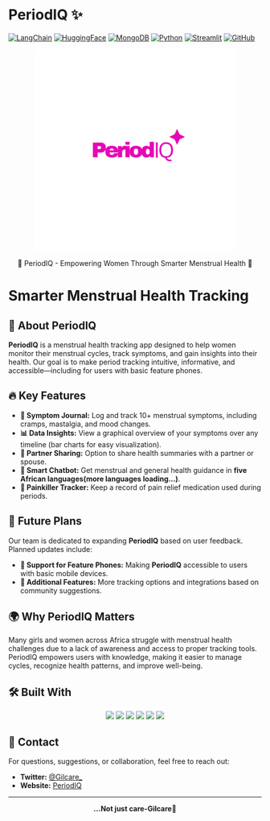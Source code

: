 # PeriodIQ ✨


[![LangChain](https://img.shields.io/badge/LangChain-00A3FF?style=for-the-badge&logo=LangChain&logoColor=white)](https://www.langchain.com/)
[![HuggingFace](https://img.shields.io/badge/HuggingFace-Model-FFCC00?style=for-the-badge&logo=huggingface&logoColor=white)](https://huggingface.co/)
[![MongoDB](https://img.shields.io/badge/MongoDB-Database-47A248?style=for-the-badge&logo=mongodb&logoColor=white)](https://www.mongodb.com/)
[![Python](https://img.shields.io/badge/Python-3.10+-3776AB?style=for-the-badge&logo=python&logoColor=white)](https://www.python.org/)
[![Streamlit](https://img.shields.io/badge/Streamlit-UI-E03B8B?style=for-the-badge&logo=streamlit&logoColor=white)](https://streamlit.io/)
[![GitHub](https://img.shields.io/badge/GitHub-Code-181717?style=for-the-badge&logo=gitHub&logoColor=white)](https://github.com/)


<p align="center">
  <img src="6.png" alt="PeriodIQ" width="400">
</p>

<p align="center">
🌸 PeriodIQ - Empowering Women Through Smarter Menstrual Health 🌸
</p>

# Smarter Menstrual Health Tracking

## 🚀 About PeriodIQ 

**PeriodIQ** is a menstrual health tracking app designed to help women monitor their menstrual cycles, track symptoms, and gain insights into their health. Our goal is to make period tracking intuitive, informative, and accessible—including for users with basic feature phones.

## 🔥 Key Features

- **📝 Symptom Journal:** Log and track 10+ menstrual symptoms, including cramps, mastalgia, and mood changes.
- **📊 Data Insights:** View a graphical overview of your symptoms over any timeline (bar charts for easy visualization).
- **👥 Partner Sharing:** Option to share health summaries with a partner or spouse.
- **🤖 Smart Chatbot:** Get menstrual and general health guidance in **five African languages(more languages loading...)**.
- **💊 Painkiller Tracker:** Keep a record of pain relief medication used during periods.

## 🎯 Future Plans

Our team is dedicated to expanding **PeriodIQ** based on user feedback. Planned updates include:
- **📱 Support for Feature Phones:** Making **PeriodIQ** accessible to users with basic mobile devices.
- **📌 Additional Features:** More tracking options and integrations based on community suggestions.

## 🌍 Why PeriodIQ Matters

Many girls and women across Africa struggle with menstrual health challenges due to a lack of awareness and access to proper tracking tools. PeriodIQ empowers users with knowledge, making it easier to manage cycles, recognize health patterns, and improve well-being.

## 🛠️ Built With

<p align="center">
  <img src="https://img.shields.io/badge/LangChain-0055A5?style=for-the-badge&logo=langchain&logoColor=white">
  <img src="https://img.shields.io/badge/HuggingFace-FDCC00?style=for-the-badge&logo=huggingface&logoColor=black">
  <img src="https://img.shields.io/badge/MongoDB-4EA94B?style=for-the-badge&logo=mongodb&logoColor=white">
  <img src="https://img.shields.io/badge/Python-3776AB?style=for-the-badge&logo=python&logoColor=white">
  <img src="https://img.shields.io/badge/Streamlit-FF4B4B?style=for-the-badge&logo=streamlit&logoColor=white">
  <img src="https://img.shields.io/badge/GitHub-181717?style=for-the-badge&logo=github&logoColor=white">
</p>




## 📧 Contact
For questions, suggestions, or collaboration, feel free to reach out:
- **Twitter:** [@Gilcare_](https://x.com/Gilcare_?t=TBD_6_Y_s2yPBrjH5cP14A&s=08)
- **Website:** [PeriodIQ](https://periodiq.streamlit.app/)

---

<p align="center">
  <b>...Not just care-Gilcare💜</b>
</p>

